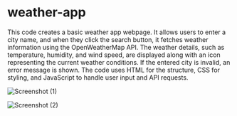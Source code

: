 # weather-app

This code creates a basic weather app webpage. It allows users to enter a city name, and when they click the search button, it fetches weather information using the OpenWeatherMap API. The weather details, such as temperature, humidity, and wind speed, are displayed along with an icon representing the current weather conditions. If the entered city is invalid, an error message is shown. The code uses HTML for the structure, CSS for styling, and JavaScript to handle user input and API requests.

![Screenshot (1)](https://github.com/khadseshital/weather-app/assets/140887678/80df31b6-3fe9-4b7c-a8a3-2fe675eaa636)

![Screenshot (2)](https://github.com/khadseshital/weather-app/assets/140887678/cc605e41-ff8e-4c69-b698-2d83918292d0)
